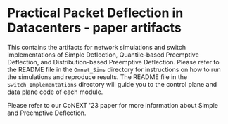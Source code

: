 # Practical Packet Deflection in Datacenters - paper artifacts

This contains the artifacts for network simulations and switch implementations of Simple Deflection, Quantile-based Preemptive Deflection, and Distribution-based Preemptive Deflection. Please refer to the README file in the ``Omnet_Sims`` directory for instructions on how to run the simulations and reproduce results. The README file in the ``Switch_Implementations`` directory will guide you to the control plane and data plane code of each module.

Please refer to our CoNEXT '23 paper for more information about Simple and Preemptive Deflection.
